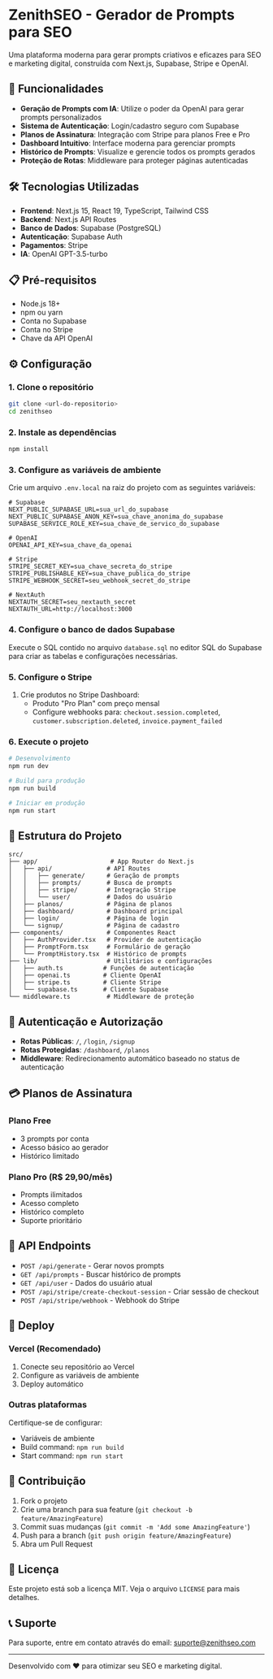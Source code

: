# ZenithSEO - Gerador de Prompts para SEO

Uma plataforma moderna para gerar prompts criativos e eficazes para SEO e marketing digital, construída com Next.js, Supabase, Stripe e OpenAI.

## 🚀 Funcionalidades

- **Geração de Prompts com IA**: Utilize o poder da OpenAI para gerar prompts personalizados
- **Sistema de Autenticação**: Login/cadastro seguro com Supabase
- **Planos de Assinatura**: Integração com Stripe para planos Free e Pro
- **Dashboard Intuitivo**: Interface moderna para gerenciar prompts
- **Histórico de Prompts**: Visualize e gerencie todos os prompts gerados
- **Proteção de Rotas**: Middleware para proteger páginas autenticadas

## 🛠️ Tecnologias Utilizadas

- **Frontend**: Next.js 15, React 19, TypeScript, Tailwind CSS
- **Backend**: Next.js API Routes
- **Banco de Dados**: Supabase (PostgreSQL)
- **Autenticação**: Supabase Auth
- **Pagamentos**: Stripe
- **IA**: OpenAI GPT-3.5-turbo

## 📋 Pré-requisitos

- Node.js 18+ 
- npm ou yarn
- Conta no Supabase
- Conta no Stripe
- Chave da API OpenAI

## ⚙️ Configuração

### 1. Clone o repositório

```bash
git clone <url-do-repositorio>
cd zenithseo
```

### 2. Instale as dependências

```bash
npm install
```

### 3. Configure as variáveis de ambiente

Crie um arquivo `.env.local` na raiz do projeto com as seguintes variáveis:

```env
# Supabase
NEXT_PUBLIC_SUPABASE_URL=sua_url_do_supabase
NEXT_PUBLIC_SUPABASE_ANON_KEY=sua_chave_anonima_do_supabase
SUPABASE_SERVICE_ROLE_KEY=sua_chave_de_servico_do_supabase

# OpenAI
OPENAI_API_KEY=sua_chave_da_openai

# Stripe
STRIPE_SECRET_KEY=sua_chave_secreta_do_stripe
STRIPE_PUBLISHABLE_KEY=sua_chave_publica_do_stripe
STRIPE_WEBHOOK_SECRET=seu_webhook_secret_do_stripe

# NextAuth
NEXTAUTH_SECRET=seu_nextauth_secret
NEXTAUTH_URL=http://localhost:3000
```

### 4. Configure o banco de dados Supabase

Execute o SQL contido no arquivo `database.sql` no editor SQL do Supabase para criar as tabelas e configurações necessárias.

### 5. Configure o Stripe

1. Crie produtos no Stripe Dashboard:
   - Produto "Pro Plan" com preço mensal
   - Configure webhooks para: `checkout.session.completed`, `customer.subscription.deleted`, `invoice.payment_failed`

### 6. Execute o projeto

```bash
# Desenvolvimento
npm run dev

# Build para produção
npm run build

# Iniciar em produção
npm run start
```

## 📁 Estrutura do Projeto

```
src/
├── app/                    # App Router do Next.js
│   ├── api/               # API Routes
│   │   ├── generate/      # Geração de prompts
│   │   ├── prompts/       # Busca de prompts
│   │   ├── stripe/        # Integração Stripe
│   │   └── user/          # Dados do usuário
│   ├── planos/            # Página de planos
│   ├── dashboard/         # Dashboard principal
│   ├── login/             # Página de login
│   └── signup/            # Página de cadastro
├── components/            # Componentes React
│   ├── AuthProvider.tsx   # Provider de autenticação
│   ├── PromptForm.tsx     # Formulário de geração
│   └── PromptHistory.tsx  # Histórico de prompts
├── lib/                   # Utilitários e configurações
│   ├── auth.ts           # Funções de autenticação
│   ├── openai.ts         # Cliente OpenAI
│   ├── stripe.ts         # Cliente Stripe
│   └── supabase.ts       # Cliente Supabase
└── middleware.ts          # Middleware de proteção
```

## 🔐 Autenticação e Autorização

- **Rotas Públicas**: `/`, `/login`, `/signup`
- **Rotas Protegidas**: `/dashboard`, `/planos`
- **Middleware**: Redirecionamento automático baseado no status de autenticação

## 💳 Planos de Assinatura

### Plano Free
- 3 prompts por conta
- Acesso básico ao gerador
- Histórico limitado

### Plano Pro (R$ 29,90/mês)
- Prompts ilimitados
- Acesso completo
- Histórico completo
- Suporte prioritário

## 🔄 API Endpoints

- `POST /api/generate` - Gerar novos prompts
- `GET /api/prompts` - Buscar histórico de prompts
- `GET /api/user` - Dados do usuário atual
- `POST /api/stripe/create-checkout-session` - Criar sessão de checkout
- `POST /api/stripe/webhook` - Webhook do Stripe

## 🚀 Deploy

### Vercel (Recomendado)

1. Conecte seu repositório ao Vercel
2. Configure as variáveis de ambiente
3. Deploy automático

### Outras plataformas

Certifique-se de configurar:
- Variáveis de ambiente
- Build command: `npm run build`
- Start command: `npm run start`

## 🤝 Contribuição

1. Fork o projeto
2. Crie uma branch para sua feature (`git checkout -b feature/AmazingFeature`)
3. Commit suas mudanças (`git commit -m 'Add some AmazingFeature'`)
4. Push para a branch (`git push origin feature/AmazingFeature`)
5. Abra um Pull Request

## 📝 Licença

Este projeto está sob a licença MIT. Veja o arquivo `LICENSE` para mais detalhes.

## 📞 Suporte

Para suporte, entre em contato através do email: suporte@zenithseo.com

---

Desenvolvido com ❤️ para otimizar seu SEO e marketing digital.